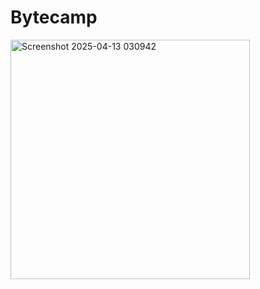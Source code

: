 # Bytecamp

<img width="383" alt="Screenshot 2025-04-13 030942" src="https://github.com/user-attachments/assets/15973a6a-dfa6-428d-85b2-272c9a33eada" />
